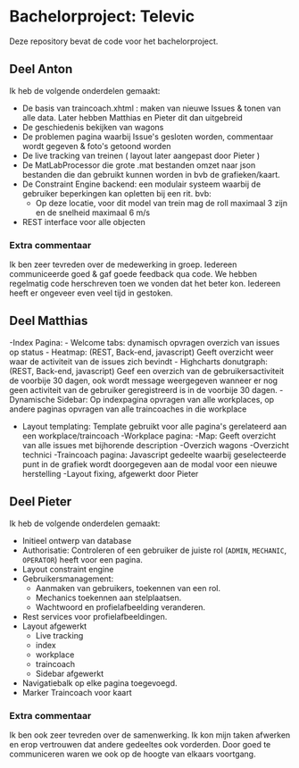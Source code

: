 # Bachelorproject: Televic
Deze repository bevat de code voor het bachelorproject.

## Deel Anton
Ik heb de volgende onderdelen gemaakt:
  - De basis van traincoach.xhtml : maken van nieuwe Issues & tonen van alle data. Later hebben Matthias en Pieter dit dan uitgebreid
  - De geschiedenis bekijken van wagons
  - De problemen pagina waarbij Issue's gesloten worden, commentaar wordt gegeven & foto's getoond worden
  - De live tracking van treinen ( layout later aangepast door Pieter )
  - De MatLabProcessor die grote .mat bestanden omzet naar json bestanden die dan gebruikt kunnen worden in bvb de grafieken/kaart.
  - De Constraint Engine backend: een modulair systeem waarbij de gebruiker beperkingen kan opletten bij een rit. bvb:
    - Op deze locatie, voor dit model van trein mag de roll maximaal 3 zijn en de snelheid maximaal 6 m/s
  - REST interface voor alle objecten


### Extra commentaar
Ik ben zeer tevreden over de medewerking in groep. Iedereen communiceerde goed & gaf goede feedback qua code. We hebben regelmatig code herschreven toen we vonden dat het beter kon. Iedereen heeft er ongeveer even veel tijd in gestoken.
    
 ## Deel Matthias
  -Index Pagina:
    - Welcome tabs: dynamisch opvragen overzich van issues op status
    - Heatmap: (REST, Back-end, javascript) Geeft overzicht weer waar de activiteit van de issues zich bevindt
    - Highcharts donutgraph: (REST, Back-end, javascript) Geef een overzich van de gebruikersactiviteit de voorbije 30 dagen, ook wordt message weergegeven wanneer er nog geen activiteit van de gebruiker geregistreerd is in de voorbije 30 dagen.
  -Dynamische Sidebar: Op indexpagina opvragen van alle workplaces, op andere paginas opvragen van alle traincoaches in die workplace
  - Layout templating: Template gebruikt voor alle pagina's gerelateerd aan een workplace/traincoach
 -Workplace pagina: 
   -Map: Geeft overzicht van alle issues met bijhorende description
   -Overzich wagons
   -Overzicht technici
 -Traincoach pagina: Javascript gedeelte waarbij geselecteerde punt in de grafiek wordt doorgegeven aan de modal voor een nieuwe herstelling
 -Layout fixing, afgewerkt door Pieter
  
 ## Deel Pieter
Ik heb de volgende onderdelen gemaakt:
  - Initieel ontwerp van database
  - Authorisatie: Controleren of een gebruiker de juiste rol (```ADMIN```, ```MECHANIC```, ```OPERATOR```) heeft voor een pagina.
  - Layout constraint engine
  - Gebruikersmanagement: 
    - Aanmaken van gebruikers, toekennen van een rol. 
    - Mechanics toekennen aan stelplaatsen.
    - Wachtwoord en profielafbeelding veranderen.
  - Rest services voor profielafbeeldingen.
  - Layout afgewerkt
    - Live tracking
    - index
    - workplace
    - traincoach
    - Sidebar afgewerkt
  - Navigatiebalk op elke pagina toegevoegd.
  - Marker Traincoach voor kaart
  
  ### Extra commentaar
  Ik ben ook zeer tevreden over de samenwerking. Ik kon mijn taken afwerken en erop vertrouwen dat andere gedeeltes ook vorderden. Door goed te communiceren waren we ook op de hoogte van elkaars voortgang. 
  
  
